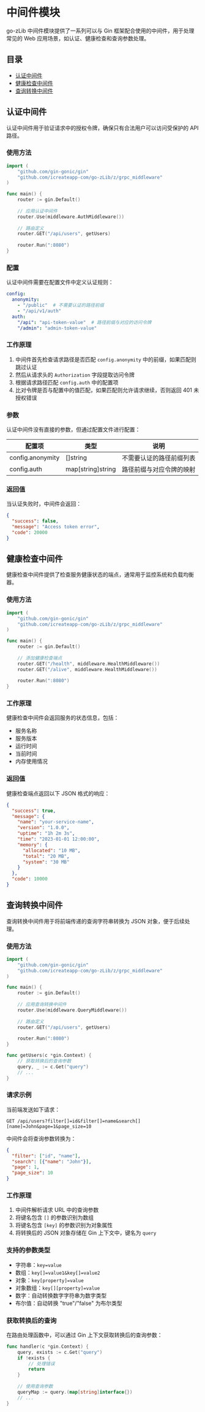 # 中间件模块

go-zLib 中间件模块提供了一系列可以与 Gin 框架配合使用的中间件，用于处理常见的 Web 应用场景，如认证、健康检查和查询参数处理。

## 目录
- [认证中间件](#认证中间件)
- [健康检查中间件](#健康检查中间件)
- [查询转换中间件](#查询转换中间件)

## 认证中间件

认证中间件用于验证请求中的授权令牌，确保只有合法用户可以访问受保护的 API 路径。

### 使用方法

```go
import (
    "github.com/gin-gonic/gin"
    "github.com/icreateapp-com/go-zLib/z/grpc_middleware"
)

func main() {
    router := gin.Default()
    
    // 应用认证中间件
    router.Use(middleware.AuthMiddleware())
    
    // 路由定义
    router.GET("/api/users", getUsers)
    
    router.Run(":8080")
}
```

### 配置

认证中间件需要在配置文件中定义认证规则：

```yaml
config:
  anonymity:
    - "/public"  # 不需要认证的路径前缀
    - "/api/v1/auth"
  auth:
    "/api": "api-token-value"  # 路径前缀与对应的访问令牌
    "/admin": "admin-token-value"
```

### 工作原理

1. 中间件首先检查请求路径是否匹配 `config.anonymity` 中的前缀，如果匹配则跳过认证
2. 然后从请求头的 `Authorization` 字段提取访问令牌
3. 根据请求路径匹配 `config.auth` 中的配置项
4. 比对令牌是否与配置中的值匹配，如果匹配则允许请求继续，否则返回 401 未授权错误

### 参数

认证中间件没有直接的参数，但通过配置文件进行配置：

| 配置项 | 类型 | 说明 |
|------|------|------|
| config.anonymity | []string | 不需要认证的路径前缀列表 |
| config.auth | map[string]string | 路径前缀与对应令牌的映射 |

### 返回值

当认证失败时，中间件会返回：

```json
{
  "success": false,
  "message": "Access token error",
  "code": 20000
}
```

## 健康检查中间件

健康检查中间件提供了检查服务健康状态的端点，通常用于监控系统和负载均衡器。

### 使用方法

```go
import (
    "github.com/gin-gonic/gin"
    "github.com/icreateapp-com/go-zLib/z/grpc_middleware"
)

func main() {
    router := gin.Default()
    
    // 添加健康检查端点
    router.GET("/health", middleware.HealthMiddleware())
    router.GET("/alive", middleware.HealthMiddleware())
    
    router.Run(":8080")
}
```

### 工作原理

健康检查中间件会返回服务的状态信息，包括：

- 服务名称
- 服务版本
- 运行时间
- 当前时间
- 内存使用情况

### 返回值

健康检查端点返回以下 JSON 格式的响应：

```json
{
  "success": true,
  "message": {
    "name": "your-service-name",
    "version": "1.0.0",
    "uptime": "1h 2m 3s",
    "time": "2023-01-01 12:00:00",
    "memory": {
      "allocated": "10 MB",
      "total": "20 MB",
      "system": "30 MB"
    }
  },
  "code": 10000
}
```

## 查询转换中间件

查询转换中间件用于将前端传递的查询字符串转换为 JSON 对象，便于后续处理。

### 使用方法

```go
import (
    "github.com/gin-gonic/gin"
    "github.com/icreateapp-com/go-zLib/z/grpc_middleware"
)

func main() {
    router := gin.Default()
    
    // 应用查询转换中间件
    router.Use(middleware.QueryMiddleware())
    
    // 路由定义
    router.GET("/api/users", getUsers)
    
    router.Run(":8080")
}

func getUsers(c *gin.Context) {
    // 获取转换后的查询参数
    query, _ := c.Get("query")
    // ...
}
```

### 请求示例

当前端发送如下请求：

```
GET /api/users?filter[]=id&filter[]=name&search[][name]=John&page=1&page_size=10
```

中间件会将查询参数转换为：

```json
{
  "filter": ["id", "name"],
  "search": [{"name": "John"}],
  "page": 1,
  "page_size": 10
}
```

### 工作原理

1. 中间件解析请求 URL 中的查询参数
2. 将键名包含 `[]` 的参数识别为数组
3. 将键名包含 `[key]` 的参数识别为对象属性
4. 将转换后的 JSON 对象存储在 Gin 上下文中，键名为 `query`

### 支持的参数类型

- 字符串：`key=value`
- 数组：`key[]=value1&key[]=value2`
- 对象：`key[property]=value`
- 对象数组：`key[][property]=value`
- 数字：自动转换数字字符串为数字类型
- 布尔值：自动转换 "true"/"false" 为布尔类型

### 获取转换后的查询

在路由处理函数中，可以通过 Gin 上下文获取转换后的查询参数：

```go
func handler(c *gin.Context) {
    query, exists := c.Get("query")
    if !exists {
        // 处理错误
        return
    }
    
    // 使用查询参数
    queryMap := query.(map[string]interface{})
    // ...
}
``` 